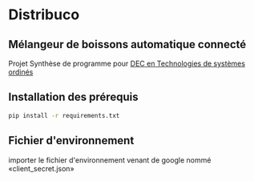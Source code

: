 # Distribuco
## Mélangeur de boissons automatique connecté

Projet Synthèse de programme pour [DEC en Technologies de systèmes ordinés](https://cegepoutaouais.qc.ca/programmes/programmes-techniques/genie-et-batiment/genie-electronique-programmable/)

## Installation des prérequis

```bash
pip install -r requirements.txt
```

## Fichier d'environnement

importer le fichier d'environnement venant de google nommé «client_secret.json»